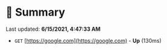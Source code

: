 # 📖 Summary
Last updated: **6/15/2021, 4:47:33 AM**

- `GET` [https://google.com](https://google.com) - **Up** (130ms)
